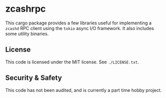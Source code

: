 # zcashrpc

This cargo package provides a few libraries useful for implementing a
`zcashd` RPC client using the `tokio` async I/O framework. It also
includes some utility binaries.

## License

This code is licensed under the MIT license. See `./LICENSE.txt`.

## Security & Safety

This code has not been audited, and is currently a part time hobby project.
